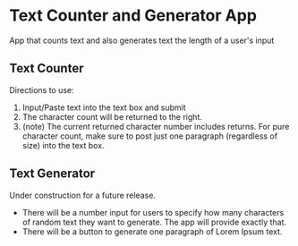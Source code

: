# Text Counter and Generator App
App that counts text and also generates text the length of a user's input

## Text Counter
Directions to use:
1. Input/Paste text into the text box and submit
2. The character count will be returned to the right.
3. (note) The current returned character number includes returns. For pure character count, make sure to post just one paragraph (regardless of size) into the text box.

## Text Generator
Under construction for a future release.
- There will be a number input for users to specify how many characters of random text they want to generate. The app will provide exactly that.
- There will be a button to generate one paragraph of Lorem Ipsum text.
